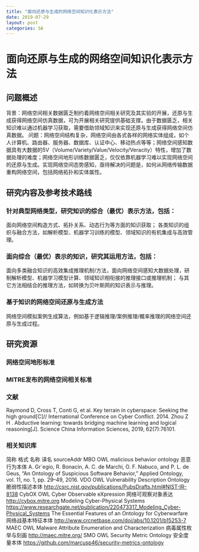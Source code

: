 ```yaml
---
title: "面向还原与生成的网络空间知识化表示方法"
date: 2019-07-29
layout: post
categories: SA
---
```


# 面向还原与生成的网络空间知识化表示方法


## 问题概述
背景：网络空间相关数据匮乏制约着网络空间相关研究及其实验的开展，还原与生成获得网络空间仿真数据，可为开展相关研究提供基础支撑。由于数据匮乏，相关知识难以通过机器学习获取，需要借助领域知识来实现还原与生成获得网络空间仿真数据。
问题：网络空间结构复杂，网络空间由各式各样的网络实体组成，如个人计算机、路由器、服务器、数据库、认证中心、移动热点等等；网络空间感知数据具有大数据的5V（Volume/Variety/Value/Velocity/Veracity）特性，增加了数据处理的难度；网络空间地形训练数据匮乏，仅仅依靠机器学习难以实现网络空间的还原与生成。实现网络空间态势感知，亟待解决的问题是，如何从网络传输数据重构网络空间，包括网络拓扑和实体属性。
## 研究内容及参考技术路线
### 针对典型网络类型，研究知识的综合（最优）表示方法，包括：
面向网络空间构造方式、拓扑关系、动态行为等方面的知识获取；
各类知识的组织与融合方法，如解析模型、机器学习训练的模型、领域知识的有机集成与高效管理。
### 面向综合（最优）表示的知识，研究其运用方法，包括：
面向多类融合知识的高效集成推理机制/方法，面向网络空间感知大数据处理，研制解析模型、机器学习模型计算、领域知识相衔接的推理接口或推理机制；
与其它方法相结合的推理方法，如转换为贝叶斯网的知识表示与推理。
### 基于知识的网络空间还原与生成方法
网络空间模拟案例生成算法，例如基于逻辑推理/案例推理/概率推理的网络空间还原与生成过程。
## 研究资源
### 网络空间地形标准
### MITRE发布的网络空间相关标准
### 文献
Raymond D, Cross T, Conti G, et al. Key terrain in cyberspace: Seeking the high ground[C]// International Conference on Cyber Conflict. 2014.
Zhou Z H . Abductive learning: towards bridging machine learning and logical reasoning[J]. Science China Information Sciences, 2019, 62(7):76101.
### 相关知识库
简称	格式	名称	译名	sourceAddr
MBO	OWL	malicious behavior ontology	恶意行为本体	A. Gr´egio, R. Bonacin, A. C. de Marchi, O. F. Nabuco, and P. L. de Geus, “An Ontology of Suspicious Software Behavior,” Applied Ontology, vol. 11, no. 1, pp. 29–49, 2016.
VDO	OWL	Vulnerability Description Ontology	脆弱性描述本体	http://csrc.nist.gov/publications/PubsDrafts.html#NIST-IR-8138
CybOX	OWL	Cyber Observable eXpression	网络可观察对象表达	http://cybox.mitre.org
		Modeling Cyber-Physical Systems	 	https://www.researchgate.net/publication/220473317_Modeling_Cyber-Physical_Systems
		The Essential Features of an Ontology for Cyberwarfare	网络战基本特征本体	http://www.crcnetbase.com/doi/abs/10.1201/b15253-7
MAEC	OWL	Malware Attribute Enumeration and Characterization	病毒属性枚举与刻画	http://maec.mitre.org/
SMO	OWL	Security Metric Ontology	安全度量本体	https://github.com/marcusp46/security-metrics-ontology
